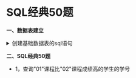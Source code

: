 # SQL经典50题

**一、数据表建立**

<details>
  <summary>创建基础数据表的sql语句</summary>
--创建学生信息表
CREATE TABLE Student(S varchar(10),Sname varchar(10),Sage datetime,Ssex nvarchar(10));
--创建课程表
CREATE TABLE Course(C varchar(10),Cname varchar(10),T varchar(10));
--创建老师表
CREATE TABLE Teacher(T varchar(10),Tname varchar(10));
--创建成绩表
CREATE TABLE SC(S varchar(10),C varchar(10),score decimal(18,1));

--添加学生
INSERT INTO Student VALUES('01' , '赵雷' , '1990-01-01' , '男');
INSERT INTO Student VALUES('02' , '钱电' , '1990-12-21' , '男');
INSERT INTO Student VALUES('03' , '孙风' , '1990-05-20' , '男');
INSERT INTO Student VALUES('04' , '李云' , '1990-08-06' , '男');
INSERT INTO Student VALUES('05' , '周梅' , '1991-12-01' , '女');
INSERT INTO Student VALUES('06' , '吴兰' , '1992-03-01' , '女');
INSERT INTO Student VALUES('07' , '郑竹' , '1989-07-01' , '女');
INSERT INTO Student VALUES('08' , '王菊' , '1990-01-20' , '女');
--添加课程
INSERT INTO Course VALUES('01' , '语文' , '02');
INSERT INTO Course VALUES('02' , '数学' , '01');
INSERT INTO Course VALUES('03' , '英语' , '03');
--添加老师信息
INSERT INTO Teacher VALUES('01' , '张三');
INSERT INTO Teacher VALUES('02' , '李四');
INSERT INTO Teacher VALUES('03' , '王五');
--添加成绩
INSERT INTO SC VALUES('01' , '01' , 80);
INSERT INTO SC VALUES('01' , '02' , 90);
INSERT INTO SC VALUES('01' , '03' , 99);
INSERT INTO SC VALUES('02' , '01' , 70);
INSERT INTO SC VALUES('02' , '02' , 60);
INSERT INTO SC VALUES('02' , '03' , 80);
INSERT INTO SC VALUES('03' , '01' , 80);
INSERT INTO SC VALUES('03' , '02' , 80);
INSERT INTO SC VALUES('03' , '03' , 80);
INSERT INTO SC VALUES('04' , '01' , 50);
INSERT INTO SC VALUES('04' , '02' , 30);
INSERT INTO SC VALUES('04' , '03' , 20);
INSERT INTO SC VALUES('05' , '01' , 76);
INSERT INTO SC VALUES('05' , '02' , 87);
INSERT INTO SC VALUES('06' , '01' , 31);
INSERT INTO SC VALUES('06' , '03' , 34);
INSERT INTO SC VALUES('07' , '02' , 89);
INSERT INTO SC VALUES('07' , '03' , 98);
</details>



**二、SQL经典50题**

   + 1，查询"01"课程比"02"课程成绩高的学生的学号
   

